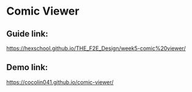 # Comic Viewer

## Guide link: 
https://hexschool.github.io/THE_F2E_Design/week5-comic%20viewer/

## Demo link: 
https://cocolin041.github.io/comic-viewer/


